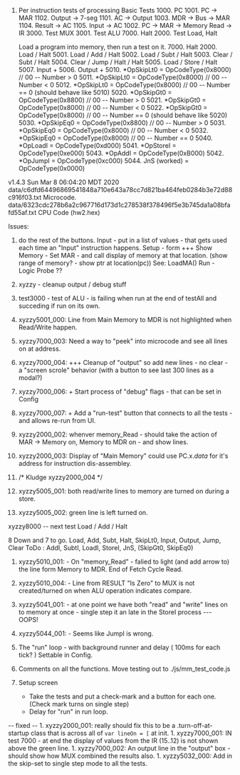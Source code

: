 
1. Per instruction tests of processing
	Basic Tests
	1000. PC
	1001. PC -> MAR
	1102. Output -> 7-seg
	1101. AC -> Output
	1003. MDR -> Bus -> MAR 
	1104. Result -> AC
	1105. Input -> AC
	1002. PC -> MAR -> Memory Read -> IR
	3000. Test MUX
	3001. Test ALU
	7000. Halt
	2000. Test Load, Halt

	Load a program into memory, then run a test on it.
	7000. Halt
	2000. Load / Halt
	5001. Load / Add / Halt
	5002. Load / Subt / Halt
	5003. Clear / Subt / Halt
	5004. Clear / Jump / Halt / Halt
	5005. Load / Store / Halt 
	5007. Input +
	5006. Output +
	5010. *OpSkipLt0    = OpCodeType(0x8000) // 00 -- Number > 0
	5011. *OpSkipLt0    = OpCodeType(0x8000) // 00 -- Number < 0
	5012. *OpSkipLt0    = OpCodeType(0x8000) // 00 -- Number == 0 (should behave like 5010)
	5020. *OpSkipGt0    = OpCodeType(0x8800) // 00 -- Number > 0
	5021. *OpSkipGt0    = OpCodeType(0x8000) // 00 -- Number < 0
	5022. *OpSkipGt0    = OpCodeType(0x8000) // 00 -- Number == 0 (should behave like 5020)
	5030. *OpSkipEq0    = OpCodeType(0x8800) // 00 -- Number > 0
	5031. *OpSkipEq0    = OpCodeType(0x8000) // 00 -- Number < 0
	5032. *OpSkipEq0    = OpCodeType(0x8000) // 00 -- Number == 0 
    5040. *OpLoadI      = OpCodeType(0xd000)
    5041. *OpStoreI     = OpCodeType(0xe000)
    5043. *OpAddI       = OpCodeType(0xB000)
    5042. *OpJumpI      = OpCodeType(0xc000)
    5044. JnS (worked)  = OpCodeType(0x0000)

v1.4.3 Sun Mar  8 06:04:20 MDT 2020
data/c6dfd64496869541848a710e643a78cc7d821ba464feb0284b3e72d88c916f03.txt Microcode.
data/6323cdc278b6a2c967716d173d1c278538f378496f5e3b745da1a08bfafd55af.txt CPU Code (hw2.hex)



Issues:


1. do the rest of the buttons.
	Input - put in a list of values - that gets used each time an "Input" instruction happens.
	Setup - form
	+++ Show Memory - Set MAR - and call display of memory at that location. (show range of memory? - show ptr at location(pc))  See: LoadMA()
	Run - 
	Logic Probe ??

1. xyzzy - cleanup output / debug stuff

1. test3000 - test of ALU - is failing when run at the end of testAll and succeding if run on its own.

1. xyzzy5001_000: Line from Main Memory to MDR is not highlighted when Read/Write happen.

1. xyzzy7000_003: Need a way to "peek" into microcode and see all lines on at address.
1. xyzzy7000_004: +++ Cleanup of "output" so add new lines - no clear - a "screen scrole" behavior (with a button to see last 300 lines as a modal?)
1. xyzzy7000_006: + Start process of "debug" flags - that can be set in Config
1. xyzzy7000_007: + Add a "run-test" button that connects to all the tests - and allows re-run from UI.

1. xyzzy2000_002: whenver memory_Read - should take the action of MAR -> Memory on, Memory to MDR on - and show lines.
1. xyzzy2000_003: Display of "Main Memory" could use PC.x._data_ for it's address for instruction dis-assembley.
1. /* Kludge xyzzy2000_004 */

1. xyzzy5005_001: both read/write lines to memory are turned on during a store.
1. xyzzy5005_002: green line is left turned on.

xyzzy8000 -- next test Load / Add / Halt

8 Down and 7 to go.  Load, Add, Subt, Halt, SkipLt0, Input, Output, Jump, Clear
	ToDo	: AddI, SubtI, LoadI, StoreI, JnS, (SkipGt0, SkipEq0)


1. xyzzy5010_001: - On "memory_Read" - falied to light (and add arrow to) the line form Memory to MDR. End of Fetch Cycle Read.
1. xyzzy5010_004: - Line from RESULT "Is Zero" to MUX is not created/turned on when ALU operation indicates compare.


1. xyzzy5041_001: - at one point we have both "read" and "write" lines on to memory at once - single step it an late in the StoreI process --- OOPS!

1. xyzzy5044_001: - Seems like JumpI is wrong.

1. The "run" loop - with background runner and delay ( 100ms for each tick? )  Settable in Config.

1. Comments on all the functions.   Move testing out to ./js/mm_test_code.js
1. Setup screen
	- Take the tests and put a check-mark and a button for each one. (Check mark turns on single step)
	- Delay for "run" in run loop.


-- fixed --
	1. xyzzy2000_001: really should fix this to be a .turn-off-at-startup class that is across all of `var lineOn = [` at init.
	1. xyzzy7000_001: IN test 7000 - at end the display of values from the IR (15..12) is not shown above the green line.
	1. xyzzy7000_002: An output line in the "output" box - should show how MUX combined the results also.
	1. xyzzy5032_000: Add in the skip-set to single step mode to all the tests.
